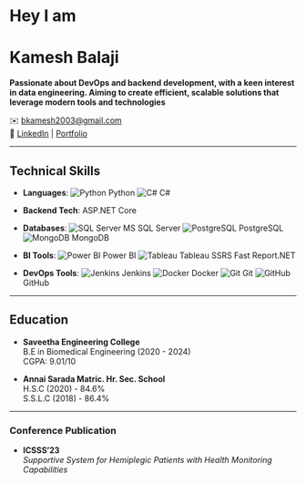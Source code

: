 # Hey I am 

# Kamesh Balaji


**Passionate about DevOps and backend development, with a keen interest in data engineering. Aiming to create efficient, scalable solutions that leverage modern tools and technologies**

✉️ [bkamesh2003@gmail.com](mailto:bkamesh2003@gmail.com)  
🔗 [LinkedIn](#) | [Portfolio](https://bkamesh.github.io/Portfolio/) 

---

## Technical Skills

- **Languages**: 
  ![Python](https://img.icons8.com/color/48/000000/python.png) Python
  ![C#]([https://img.icons8.com/color/48/000000/c-sharp.png](https://www.google.com/url?sa=i&url=https%3A%2F%2Fen.wikipedia.org%2Fwiki%2FC_Sharp_%2528programming_language%2529&psig=AOvVaw0ymVM2aylttEfIhZzjNCFf&ust=1730474577402000&source=images&cd=vfe&opi=89978449&ved=0CBQQjRxqFwoTCPiYqab2uIkDFQAAAAAdAAAAABAE)) C#

- **Backend Tech**: 
    ASP.NET Core

- **Databases**: 
  ![SQL Server](https://img.icons8.com/color/48/000000/microsoft-sql-server.png) MS SQL Server 
  ![PostgreSQL](https://img.icons8.com/color/48/000000/postgreesql.png) PostgreSQL 
  ![MongoDB](https://img.icons8.com/color/48/000000/mongodb.png) MongoDB

- **BI Tools**: 
  ![Power BI](https://img.icons8.com/color/48/000000/power-bi.png) Power BI 
  ![Tableau](https://img.icons8.com/color/48/000000/tableau-software.png) Tableau 
   SSRS 
   Fast Report.NET

- **DevOps Tools**: 
  ![Jenkins](https://img.icons8.com/color/48/000000/jenkins.png) Jenkins 
  ![Docker](https://img.icons8.com/color/48/000000/docker.png) Docker 
  ![Git](https://img.icons8.com/color/48/000000/git.png) Git 
  ![GitHub](https://img.icons8.com/color/48/000000/github.png) GitHub

---

## Education

- **Saveetha Engineering College**  
  B.E in Biomedical Engineering (2020 - 2024)  
  CGPA: 9.01/10

- **Annai Sarada Matric. Hr. Sec. School**  
  H.S.C (2020) - 84.6%  
  S.S.L.C (2018) - 86.4%

---

### Conference Publication
- **ICSSS’23**  
       *Supportive System for Hemiplegic Patients with Health Monitoring Capabilities*
